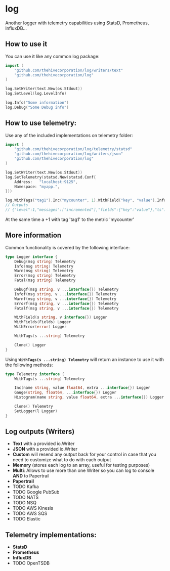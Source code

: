 # log
Another logger with telemetry capabilities using StatsD, Prometheus, InfluxDB...

## How to use it

You can use it like any common log package:

```go
import (
    "github.com/thehivecorporation/log/writers/text"
    "github.com/thehivecorporation/log"
)

log.SetWriter(text.New(os.Stdout))
log.SetLevel(log.LevelInfo)

log.Info("Some information")
log.Debug("Some Debug info")
```


## How to use telemetry:

Use any of the included implementations on telemetry folder:

```go
import (
    "github.com/thehivecorporation/log/telemetry/statsd"
    "github.com/thehivecorporation/log/writers/json"
    "github.com/thehivecorporation/log"
)

log.SetWriter(text.New(os.Stdout))
log.SetTelemetry(statsd.New(statsd.Conf{
    Address:   "localhost:9125",
    Namespace: "myapp.",
}))

log.WithTags("tag1").Inc("mycounter", 1).WithField("key", "value").Info("incremented")
// Outputs
// {"level":1,"messages":["incremented"],"fields":{"key":"value"},"ts":"2017-10-16T00:03:07.685786669+02:00"}
```

At the same time a +1 with tag 'tag1' to the metric 'mycounter'

## More information

Common functionality is covered by the following interface:

```go
type Logger interface {
	Debug(msg string) Telemetry
	Info(msg string) Telemetry
	Warn(msg string) Telemetry
	Error(msg string) Telemetry
	Fatal(msg string) Telemetry

	Debugf(msg string, v ...interface{}) Telemetry
	Infof(msg string, v ...interface{}) Telemetry
	Warnf(msg string, v ...interface{}) Telemetry
	Errorf(msg string, v ...interface{}) Telemetry
	Fatalf(msg string, v ...interface{}) Telemetry

	WithField(s string, v interface{}) Logger
	WithFields(Fields) Logger
	WithError(error) Logger

	WithTags(s ...string) Telemetry

	Clone() Logger
}
```

Using **`WithTags(s ...string) Telemetry`** will return an instance to use it with the following methods:

```go
type Telemetry interface {
	WithTags(s ...string) Telemetry

	Inc(name string, value float64, extra ...interface{}) Logger
	Gauge(string, float64, ...interface{}) Logger
	Histogram(name string, value float64, extra ...interface{}) Logger

	Clone() Telemetry
	SetLogger(l Logger)
}
```

## Log outputs (Writers)

* **Text** with a provided io.Writer
* **JSON** with a provided io.Writer
* **Custom** will resend any output back for your control in case that you need to customize what to do with each output
* **Memory** (stores each log to an array, useful for testing purposes)
* **Multi**: Allows to use more than one Writer so you can log to console **AND** to Papertrail
* **Papertrail**
* TODO Kafka
* TODO Google PubSub
* TODO NATS
* TODO NSQ
* TODO AWS Kinesis
* TODO AWS SQS
* TODO Elastic

## Telemetry implementations:

* **StatsD**
* **Prometheus**
* **InfluxDB**
* TODO OpenTSDB
